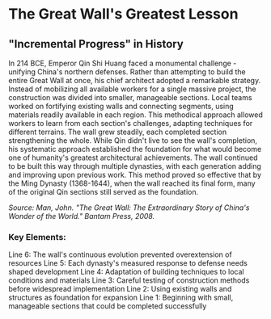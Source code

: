 # The Great Wall's Greatest Lesson

## "Incremental Progress" in History

In 214 BCE, Emperor Qin Shi Huang faced a monumental challenge - unifying China's northern defenses. Rather than attempting to build the entire Great Wall at once, his chief architect adopted a remarkable strategy. Instead of mobilizing all available workers for a single massive project, the construction was divided into smaller, manageable sections. Local teams worked on fortifying existing walls and connecting segments, using materials readily available in each region. This methodical approach allowed workers to learn from each section's challenges, adapting techniques for different terrains. The wall grew steadily, each completed section strengthening the whole. While Qin didn't live to see the wall's completion, his systematic approach established the foundation for what would become one of humanity's greatest architectural achievements. The wall continued to be built this way through multiple dynasties, with each generation adding and improving upon previous work. This method proved so effective that by the Ming Dynasty (1368-1644), when the wall reached its final form, many of the original Qin sections still served as the foundation.

*Source: Man, John. "The Great Wall: The Extraordinary Story of China's Wonder of the World." Bantam Press, 2008.*

### Key Elements:
Line 6: The wall's continuous evolution prevented overextension of resources
Line 5: Each dynasty's measured response to defense needs shaped development
Line 4: Adaptation of building techniques to local conditions and materials
Line 3: Careful testing of construction methods before widespread implementation
Line 2: Using existing walls and structures as foundation for expansion
Line 1: Beginning with small, manageable sections that could be completed successfully